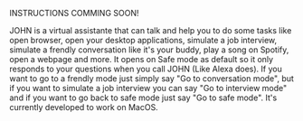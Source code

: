 INSTRUCTIONS COMMING SOON!

JOHN is a virtual assistante that can talk and help you to do some tasks like open browser, open your desktop applications, simulate a job interview, simulate a frendly conversation like it's your buddy, play a song on Spotify, open a webpage and more. It opens on Safe mode as default so it only responds to your questions when you call JOHN (Like Alexa does). If you want to go to a frendly mode just simply say "Go to conversation mode", but if you want to simulate a job interview you can say "Go to interview mode" and if you want to go back to safe mode just say "Go to safe mode". It's currently developed to work on MacOS.
